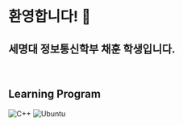 ### <h1>환영합니다! 👋</h1>

<h2>세명대 정보통신학부 채훈 학생입니다. </h2>

<p>
  
  </p>
  
  <br />
  <h2> Learning Program</h2>
  
  ![C++](https://img.shields.io/badge/--C%2B%2B-brightgreen)
  ![Ubuntu](https://img.shields.io/badge/--ubuntu-orange)

<!--
**Chae2018/Chae2018** is a ✨ _special_ ✨ repository because its `README.md` (this file) appears on your GitHub profile.

Here are some ideas to get you started:

- 🔭 I’m currently working on ...
- 🌱 I’m currently learning ...
- 👯 I’m looking to collaborate on ...
- 🤔 I’m looking for help with ...
- 💬 Ask me about ...
- 📫 How to reach me: ...
- 😄 Pronouns: ...
- ⚡ Fun fact: ...
-->
